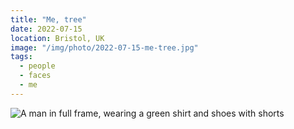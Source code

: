 ```yaml
---
title: "Me, tree"
date: 2022-07-15
location: Bristol, UK
image: "/img/photo/2022-07-15-me-tree.jpg"
tags:
  - people
  - faces
  - me
---
```


![A man in full frame, wearing a green shirt and shoes with shorts](/img/photo/2022-07-15-me-tree.jpg)
